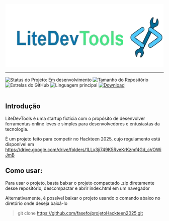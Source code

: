<p align="left">
  <img src="src/img/logo_LiteDevTools.png" alt="Logo 1" height="200">
</p>
<hr>
<div>
<img src="https://img.shields.io/badge/Status-Em%20desenvolvimento-blue?style=for-the-badge" alt="Status do Projeto: Em desenvolvimento" style="display:inline-block;">
<img src="https://img.shields.io/github/repo-size/fasefo/projetoHackteen2025?style=for-the-badge" alt="Tamanho do Repositório" style="display:inline-block;">
<img src="https://img.shields.io/github/stars/fasefo/projetoHackteen2025?style=for-the-badge" alt="Estrelas do GitHub" style="display:inline-block;">
<img src="https://img.shields.io/github/languages/top/fasefo/projetoHackteen2025?style=for-the-badge" alt="Linguagem principal" style="display:inline-block;">
<a href="https://github.com/fasefo/projetoHackteen2025/archive/refs/heads/main.zip" target="_blank">
  <img src="https://img.shields.io/badge/Download-.zip-brightgreen?style=for-the-badge&logo=github" alt="Download">
</a>
</div>
<br>

<h2>Introdução</h2>


LiteDevTools é uma startup fictícia com o propósito de desenvolver ferramentas online leves e simples para desenvolvedores e entusiastas da tecnologia.

É um projeto feito para competir no Hackteen 2025, cujo regulamento está disponível em https://drive.google.com/drive/folders/1LLx3ji749K5RveKrKzmf4Gd_cVOWiJmB

<h2>
  Como usar:
</h2>

Para usar o projeto, basta baixar o projeto compactado .zip diretamente desse repositório, descompactar e abrir index.html em um navegador

Alternativamente, é possível baixar o projeto usando o comando abaixo no diretório onde deseja baixá-lo
> git clone https://github.com/fasefo/projetoHackteen2025.git
